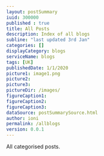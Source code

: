 ```yaml
---
layout: postSummary
iuid: 300000
published : true
title: All Posts
description: Index of all blogs
subline: "last updated 3rd Jan"
categories: []
displayCategory: blogs
serviceName: blogs
tags: [UK]
publishedDate: 1/1/2020
picture1: image1.png
picture2: 
picture3: 
pictureDir: /images/
figureCaption1: 
figureCaption2: 
figureCaption3: 
dataSource: postSummarySource.html
author: ioni
permalink: /allblogs
version: 0.0.1
---
```

All categorised posts.

<!--more-->
